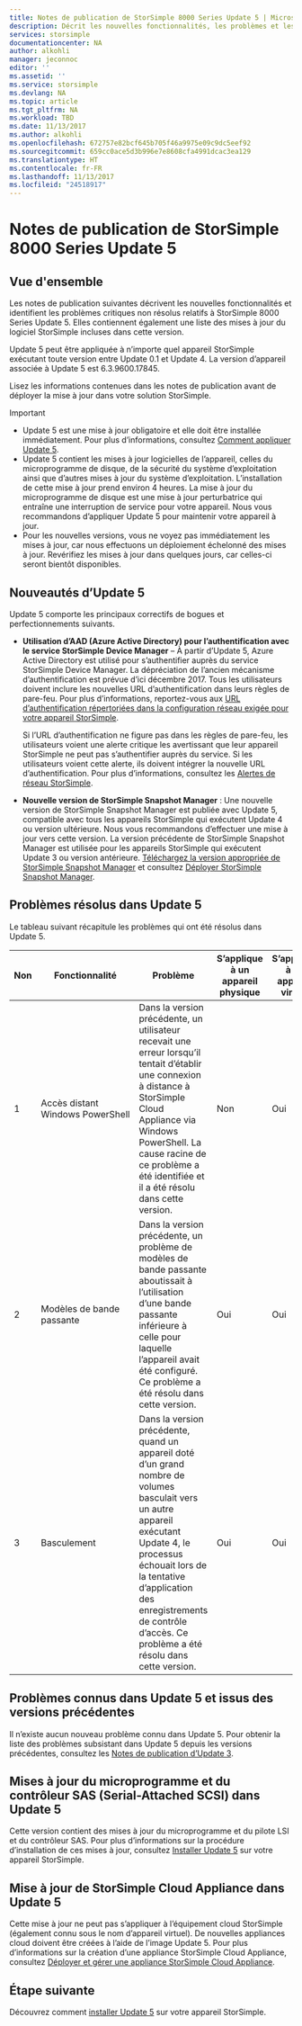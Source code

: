 ```yaml
---
title: Notes de publication de StorSimple 8000 Series Update 5 | Microsoft Docs
description: Décrit les nouvelles fonctionnalités, les problèmes et les solutions de contournement de StorSimple 8000 Series Update 5.
services: storsimple
documentationcenter: NA
author: alkohli
manager: jeconnoc
editor: ''
ms.assetid: ''
ms.service: storsimple
ms.devlang: NA
ms.topic: article
ms.tgt_pltfrm: NA
ms.workload: TBD
ms.date: 11/13/2017
ms.author: alkohli
ms.openlocfilehash: 672757e82bcf645b705f46a9975e09c9dc5eef92
ms.sourcegitcommit: 659cc0ace5d3b996e7e8608cfa4991dcac3ea129
ms.translationtype: HT
ms.contentlocale: fr-FR
ms.lasthandoff: 11/13/2017
ms.locfileid: "24518917"
---
```

# <a name="storsimple-8000-series-update-5-release-notes"></a>Notes de publication de StorSimple 8000 Series Update 5

## <a name="overview"></a>Vue d'ensemble

Les notes de publication suivantes décrivent les nouvelles fonctionnalités et identifient les problèmes critiques non résolus relatifs à StorSimple 8000 Series Update 5. Elles contiennent également une liste des mises à jour du logiciel StorSimple incluses dans cette version.

Update 5 peut être appliquée à n’importe quel appareil StorSimple exécutant toute version entre Update 0.1 et Update 4. La version d’appareil associée à Update 5 est 6.3.9600.17845.

Lisez les informations contenues dans les notes de publication avant de déployer la mise à jour dans votre solution StorSimple.

> [!IMPORTANT]
> * Update 5 est une mise à jour obligatoire et elle doit être installée immédiatement. Pour plus d’informations, consultez [Comment appliquer Update 5](storsimple-8000-install-update-5.md).
> * Update 5 contient les mises à jour logicielles de l’appareil, celles du microprogramme de disque, de la sécurité du système d’exploitation ainsi que d’autres mises à jour du système d’exploitation. L’installation de cette mise à jour prend environ 4 heures. La mise à jour du microprogramme de disque est une mise à jour perturbatrice qui entraîne une interruption de service pour votre appareil. Nous vous recommandons d’appliquer Update 5 pour maintenir votre appareil à jour.
> * Pour les nouvelles versions, vous ne voyez pas immédiatement les mises à jour, car nous effectuons un déploiement échelonné des mises à jour. Revérifiez les mises à jour dans quelques jours, car celles-ci seront bientôt disponibles.

## <a name="whats-new-in-update-5"></a>Nouveautés d’Update 5

Update 5 comporte les principaux correctifs de bogues et perfectionnements suivants.

* **Utilisation d’AAD (Azure Active Directory) pour l’authentification avec le service StorSimple Device Manager** – À partir d’Update 5, Azure Active Directory est utilisé pour s’authentifier auprès du service StorSimple Device Manager. La dépréciation de l’ancien mécanisme d’authentification est prévue d’ici décembre 2017. Tous les utilisateurs doivent inclure les nouvelles URL d’authentification dans leurs règles de pare-feu. Pour plus d’informations, reportez-vous aux [URL d’authentification répertoriées dans la configuration réseau exigée pour votre appareil StorSimple](storsimple-8000-system-requirements.md#url-patterns-for-azure-portal).

    Si l’URL d’authentification ne figure pas dans les règles de pare-feu, les utilisateurs voient une alerte critique les avertissant que leur appareil StorSimple ne peut pas s’authentifier auprès du service. Si les utilisateurs voient cette alerte, ils doivent intégrer la nouvelle URL d’authentification. Pour plus d’informations, consultez les [Alertes de réseau StorSimple](storsimple-8000-manage-alerts.md#networking-alerts).

* **Nouvelle version de StorSimple Snapshot Manager** : Une nouvelle version de StorSimple Snapshot Manager est publiée avec Update 5, compatible avec tous les appareils StorSimple qui exécutent Update 4 ou version ultérieure. Nous vous recommandons d’effectuer une mise à jour vers cette version. La version précédente de StorSimple Snapshot Manager est utilisée pour les appareils StorSimple qui exécutent Update 3 ou version antérieure. [Téléchargez la version appropriée de StorSimple Snapshot Manager](https://www.microsoft.com/en-us/download/details.aspx?id=44220) et consultez [Déployer StorSimple Snapshot Manager](storsimple-snapshot-manager-deployment.md).


## <a name="issues-fixed-in-update-5"></a>Problèmes résolus dans Update 5

Le tableau suivant récapitule les problèmes qui ont été résolus dans Update 5.

| Non | Fonctionnalité | Problème | S’applique à un appareil physique | S’applique à un appareil virtuel |
| --- | --- | --- | --- | --- |
| 1 |Accès distant Windows PowerShell |Dans la version précédente, un utilisateur recevait une erreur lorsqu’il tentait d’établir une connexion à distance à StorSimple Cloud Appliance via Windows PowerShell. La cause racine de ce problème a été identifiée et il a été résolu dans cette version. |Non |Oui |
| 2 |Modèles de bande passante |Dans la version précédente, un problème de modèles de bande passante aboutissait à l’utilisation d’une bande passante inférieure à celle pour laquelle l’appareil avait été configuré. Ce problème a été résolu dans cette version. |Oui |Oui |
| 3 |Basculement |Dans la version précédente, quand un appareil doté d’un grand nombre de volumes basculait vers un autre appareil exécutant Update 4, le processus échouait lors de la tentative d’application des enregistrements de contrôle d’accès. Ce problème a été résolu dans cette version. |Oui |Oui |



## <a name="known-issues-in-update-5-from-previous-releases"></a>Problèmes connus dans Update 5 et issus des versions précédentes

Il n’existe aucun nouveau problème connu dans Update 5. Pour obtenir la liste des problèmes subsistant dans Update 5 depuis les versions précédentes, consultez les [Notes de publication d’Update 3](storsimple-update3-release-notes.md#known-issues-in-update-3).

## <a name="serial-attached-scsi-sas-controller-and-firmware-updates-in-update-5"></a>Mises à jour du microprogramme et du contrôleur SAS (Serial-Attached SCSI) dans Update 5

Cette version contient des mises à jour du microprogramme et du pilote LSI et du contrôleur SAS. Pour plus d’informations sur la procédure d’installation de ces mises à jour, consultez [Installer Update 5](storsimple-8000-install-update-5.md) sur votre appareil StorSimple.

## <a name="storsimple-cloud-appliance-updates-in-update-5"></a>Mise à jour de StorSimple Cloud Appliance dans Update 5

Cette mise à jour ne peut pas s’appliquer à l’équipement cloud StorSimple (également connu sous le nom d’appareil virtuel). De nouvelles appliances cloud doivent être créées à l’aide de l’image Update 5. Pour plus d’informations sur la création d’une appliance StorSimple Cloud Appliance, consultez [Déployer et gérer une appliance StorSimple Cloud Appliance](storsimple-8000-cloud-appliance-u2.md).

## <a name="next-step"></a>Étape suivante

Découvrez comment [installer Update 5](storsimple-8000-install-update-5.md) sur votre appareil StorSimple.

